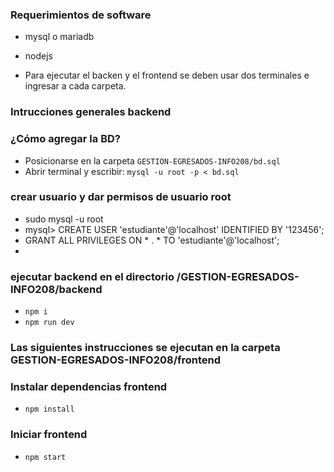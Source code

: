 ### Requerimientos de software
* mysql o mariadb
* nodejs

* Para ejecutar el backen y el frontend se deben usar dos terminales e ingresar a cada carpeta.


### Intrucciones generales backend
### **¿Cómo agregar la BD?**

* Posicionarse en la carpeta `GESTION-EGRESADOS-INFO208/bd.sql`
* Abrir terminal y escribir: `mysql -u root -p < bd.sql`

### crear usuario y dar permisos de usuario root
*   sudo mysql -u root
*   mysql> CREATE USER 'estudiante'@'localhost' IDENTIFIED BY '123456'; 
*   GRANT ALL PRIVILEGES ON * . * TO 'estudiante'@'localhost';
*   
    

### ejecutar backend en el directorio /GESTION-EGRESADOS-INFO208/backend
* `npm i`
* `npm run dev` 




### Las siguientes instrucciones se ejecutan en la carpeta GESTION-EGRESADOS-INFO208/frontend 
### Instalar dependencias frontend

* `npm install`

### Iniciar frontend

* `npm start `
